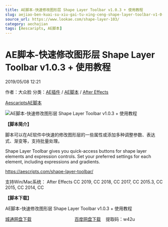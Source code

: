 ```yaml
---
title: AE脚本-快速修改图形层 Shape Layer Toolbar v1.0.3 + 使用教程
slug: aejiao-ben-kuai-su-xiu-gai-tu-xing-ceng-shape-layer-toolbar-v1-0-3-shi-yong-jiao-cheng
source_url: https://www.lookae.com/shape-layer-103/
category: aechajian
tags: [Aescaripts, AE脚本]
---
```

# AE脚本-快速修改图形层 Shape Layer Toolbar v1.0.3 + 使用教程

2019/05/08 12:21

作者：大众脸
分类：[AE插件](https://www.lookae.com/after-effects/aechajian/) / [AE脚本](https://www.lookae.com/after-effects/aescripts/) / [After Effects](https://www.lookae.com/after-effects/)

[Aescaripts](https://www.lookae.com/tag/aescaripts/)[AE脚本](https://www.lookae.com/tag/ae%e8%84%9a%e6%9c%ac/)

![AE脚本-快速修改图形层 Shape Layer Toolbar v1.0.3 + 使用教程](https://www.lookae.com/wp-content/uploads/2018/09/Shape-Layer.jpg "AE脚本-快速修改图形层 Shape Layer Toolbar v1.0.3 + 使用教程-LookAE.com")

**【脚本简介】**

脚本可以在AE软件中快速的修改图形层的一些属性或添加多种调整参数、表达式、渐变等，支持批量处理。

Shape Layer Toolbar gives you quick-access buttons for shape layer elements and expression controls. Set your preferred settings for each element, including expressions and gradients.

https://aescripts.com/shape-layer-toolbar/

支持Win/Mac系统： After Effects CC 2019, CC 2018, CC 2017, CC 2015.3, CC 2015, CC 2014, CC

**【脚本下载】**

AE脚本-快速修改图形层 Shape Layer Toolbar v1.0.3 + 使用教程

[城通网盘下载](https://lookae.ctfile.com/fs/680462-373146536)                                   [百度网盘下载](https://pan.baidu.com/s/1g98Qv-znOReXqes_i5BAeQ)    提取码：w42u
